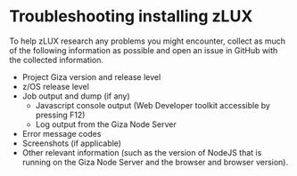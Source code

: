 # Troubleshooting installing zLUX

To help zLUX research any problems you might encounter, collect as much of the following information as possible and open an issue in GitHub with the collected information.

 - Project Giza version and release level
 - z/OS release level
 - Job output and dump (if any)
   - Javascript console output (Web Developer toolkit accessible by pressing F12)
   - Log output from the Giza Node Server
 - Error message codes
 - Screenshots (if applicable)
 - Other relevant information (such as the version of NodeJS that is running on the Giza Node Server and the browser and browser version).
